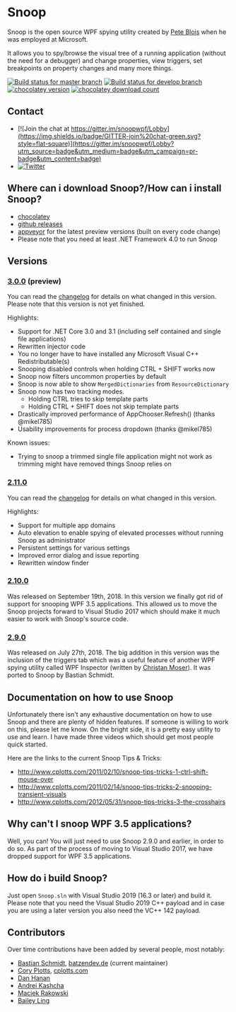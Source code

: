 # Snoop

Snoop is the open source WPF spying utility created by [Pete Blois](https://github.com/peteblois) when he was employed at Microsoft.

It allows you to spy/browse the visual tree of a running application (without the need for a debugger) and change properties, view triggers, set breakpoints on property changes and many more things.

[![Build status for master branch](https://img.shields.io/appveyor/ci/batzen/snoopwpf/master?style=flat-square&&label=master)](https://ci.appveyor.com/project/batzen/snoopwpf/branch/master)
[![Build status for develop branch](https://img.shields.io/appveyor/ci/batzen/snoopwpf/develop?style=flat-square&&label=develop)](https://ci.appveyor.com/project/batzen/snoopwpf/branch/develop)
[![chocolatey version](http://img.shields.io/chocolatey/v/snoop.svg?style=flat-square)](https://chocolatey.org/packages/snoop)
[![chocolatey download count](http://img.shields.io/chocolatey/dt/snoop.svg?style=flat-square)](https://chocolatey.org/packages/snoop)

## Contact

- [![Join the chat at https://gitter.im/snoopwpf/Lobby](https://img.shields.io/badge/GITTER-join%20chat-green.svg?style=flat-square)](https://gitter.im/snoopwpf/Lobby?utm_source=badge&utm_medium=badge&utm_campaign=pr-badge&utm_content=badge)
- [![Twitter](https://img.shields.io/badge/twitter-%40batzendev-blue.svg?style=flat-square)](https://twitter.com/batzendev)

## Where can i download Snoop?/How can i install Snoop?

- [chocolatey](https://chocolatey.org/packages/snoop)
- [github releases](https://github.com/snoopwpf/snoopwpf/releases)
- [appveyor](https://ci.appveyor.com/project/batzen/snoopwpf) for the latest preview versions (built on every code change)
- Please note that you need at least .NET Framework 4.0 to run Snoop

## Versions

### [3.0.0](../../tree/develop) (preview)

You can read the [changelog](Changelog.md) for details on what changed in this version.
Please note that this version is not yet finished.

Highlights:

- Support for .NET Core 3.0 and 3.1 (including self contained and single file applications)
- Rewritten injector code
- You no longer have to have installed any Microsoft Visual C++ Redistributable(s)
- Snooping disabled controls when holding CTRL + SHIFT works now
- Snoop now filters uncommon properties by default
- Snoop is now able to show `MergedDictionaries` from `ResourceDictionary`
- Snoop now has two tracking modes. 
  - Holding CTRL tries to skip template parts
  - Holding CTRL + SHIFT does not skip template parts
- Drastically improved performance of AppChooser.Refresh() (thanks @mikel785)
- Usability improvements for process dropdown (thanks @mikel785)

Known issues:

- Trying to snoop a trimmed single file application might not work as trimming might have removed things Snoop relies on

### [2.11.0](../../releases/tag/2.11.0)

You can read the [changelog](Changelog.md) for details on what changed in this version.

Highlights:

- Support for multiple app domains
- Auto elevation to enable spying of elevated processes without running Snoop as administrator
- Persistent settings for various settings
- Improved error dialog and issue reporting
- Rewritten window finder

### [2.10.0](../../releases/tag/2.10.0)

Was released on September 19th, 2018.
In this version we finally got rid of support for snooping WPF 3.5 applications.
This allowed us to move the Snoop projects forward to Visual Studio 2017 which should make it much easier to work with Snoop's source code.

### [2.9.0](../../releases/tag/2.9.0)

Was released on July 27th, 2018.
The big addition in this version was the inclusion of the triggers tab which was a useful feature of another WPF spying utility called WPF Inspector (written by [Christan Moser](https://github.com/ChristianMoser)).
It was ported to Snoop by Bastian Schmidt.

## Documentation on how to use Snoop

Unfortunately there isn't any exhaustive documentation on how to use Snoop and there are plenty of hidden features. If someone is willing to work on this, please let me know. On the bright side, it is a pretty easy utility to use and learn. I have made three videos which should get most people quick started.

Here are the links to the current Snoop Tips & Tricks:

- http://www.cplotts.com/2011/02/10/snoop-tips-tricks-1-ctrl-shift-mouse-over
- http://www.cplotts.com/2011/02/14/snoop-tips-tricks-2-snooping-transient-visuals
- http://www.cplotts.com/2012/05/31/snoop-tips-tricks-3-the-crosshairs

## Why can't I snoop WPF 3.5 applications?

Well, you can! You will just need to use Snoop 2.9.0 and earlier, in order to do so.
As part of the process of moving to Visual Studio 2017, we have dropped support for WPF 3.5 applications.

## How do i build Snoop?

Just open `Snoop.sln` with Visual Studio 2019 (16.3 or later) and build it.
Please note that you need the Visual Studio 2019 C++ payload and in case you are using a later version you also need the VC++ 142 payload.

## Contributors

Over time contributions have been added by several people, most notably:

- [Bastian Schmidt](https://github.com/batzen), [batzendev.de](https://batzendev.de) (current maintainer)
- [Cory Plotts](https://github.com/cplotts), [cplotts.com](https://cplotts.com)
- [Dan Hanan](http://blogs.interknowlogy.com/author/danhanan/)
- [Andrei Kashcha](http://blog.yasiv.com/)
- [Maciek Rakowski](https://github.com/MaciekRakowski)
- [Bailey Ling](https://github.com/bling)